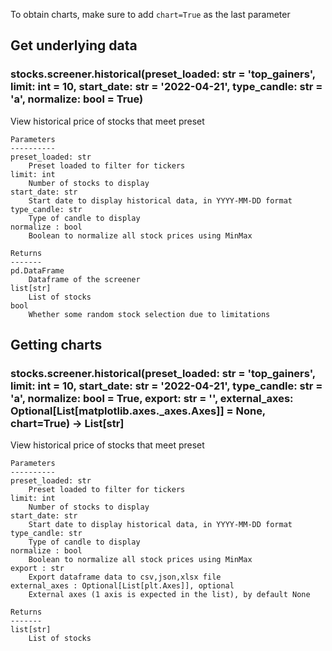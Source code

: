 To obtain charts, make sure to add `chart=True` as the last parameter

## Get underlying data 
### stocks.screener.historical(preset_loaded: str = 'top_gainers', limit: int = 10, start_date: str = '2022-04-21', type_candle: str = 'a', normalize: bool = True)

View historical price of stocks that meet preset

    Parameters
    ----------
    preset_loaded: str
        Preset loaded to filter for tickers
    limit: int
        Number of stocks to display
    start_date: str
        Start date to display historical data, in YYYY-MM-DD format
    type_candle: str
        Type of candle to display
    normalize : bool
        Boolean to normalize all stock prices using MinMax

    Returns
    -------
    pd.DataFrame
        Dataframe of the screener
    list[str]
        List of stocks
    bool
        Whether some random stock selection due to limitations

## Getting charts 
### stocks.screener.historical(preset_loaded: str = 'top_gainers', limit: int = 10, start_date: str = '2022-04-21', type_candle: str = 'a', normalize: bool = True, export: str = '', external_axes: Optional[List[matplotlib.axes._axes.Axes]] = None, chart=True) -> List[str]

View historical price of stocks that meet preset

    Parameters
    ----------
    preset_loaded: str
        Preset loaded to filter for tickers
    limit: int
        Number of stocks to display
    start_date: str
        Start date to display historical data, in YYYY-MM-DD format
    type_candle: str
        Type of candle to display
    normalize : bool
        Boolean to normalize all stock prices using MinMax
    export : str
        Export dataframe data to csv,json,xlsx file
    external_axes : Optional[List[plt.Axes]], optional
        External axes (1 axis is expected in the list), by default None

    Returns
    -------
    list[str]
        List of stocks
